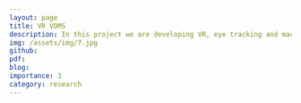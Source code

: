 ```yaml
---
layout: page
title: VR VOMS
description: In this project we are developing VR, eye tracking and machine learning based Vestibular/Ocular Motor Screening (VOMS) tools for the diagnosis of concussion.
img: /assets/img/7.jpg
github:
pdf:
blog:
importance: 3
category: research
---
```

